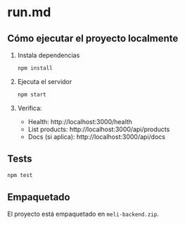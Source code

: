 # run.md

## Cómo ejecutar el proyecto localmente

1. Instala dependencias
   ```bash
   npm install
   ```

2. Ejecuta el servidor
   ```bash
   npm start
   ```

3. Verifica:
   - Health: http://localhost:3000/health
   - List products: http://localhost:3000/api/products
   - Docs (si aplica): http://localhost:3000/api/docs

## Tests
```bash
npm test
```

## Empaquetado
El proyecto está empaquetado en `meli-backend.zip`.
